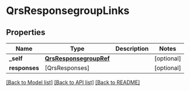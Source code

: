 # QrsResponsegroupLinks

## Properties
Name | Type | Description | Notes
------------ | ------------- | ------------- | -------------
**_self** | [**QrsResponsegroupRef**](QrsResponsegroupRef.md) |  | [optional] 
**responses** | [QrsResponses] |  | [optional] 

[[Back to Model list]](../README.md#documentation-for-models) [[Back to API list]](../README.md#documentation-for-api-endpoints) [[Back to README]](../README.md)


